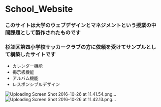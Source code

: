 # School_Website

### このサイトは大学のウェブデザインとマネジメントという授業の中間課題として製作されたものです
### 杉並区第四小学校サッカークラブの方に依頼を受けてサンプルとして構築したサイトです

- カレンダー機能
- 掲示板機能
- アルバム機能
- レスポンシブルデザイン

![Uploading Screen Shot 2016-10-26 at 11.41.54.png…]()
![Uploading Screen Shot 2016-10-26 at 11.42.13.png…]()


